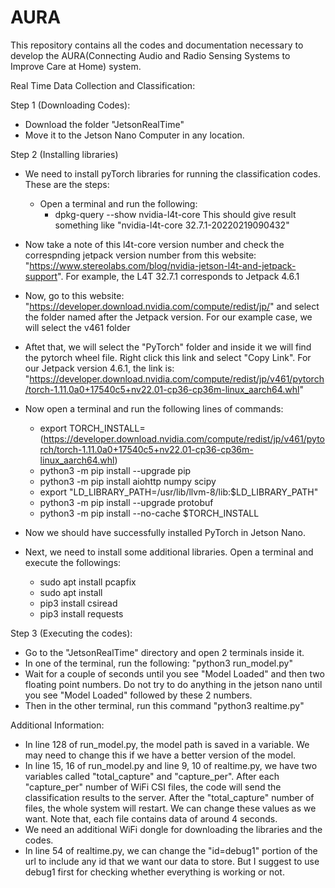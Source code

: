 # AURA
This repository contains all the codes and documentation necessary to develop the AURA(Connecting Audio and Radio Sensing Systems to Improve Care at Home) system.

Real Time Data Collection and Classification:

Step 1 (Downloading Codes):
  - Download the folder "JetsonRealTime"
  - Move it to the Jetson Nano Computer in any location.

Step 2 (Installing libraries)
  - We need to install pyTorch libraries for running the classification codes. These are the steps:
    - Open a terminal and run the following:
       - dpkg-query --show nvidia-l4t-core 
         This should give result something like "nvidia-l4t-core 32.7.1-20220219090432"
  - Now take a note of this l4t-core version number and check the correspnding jetpack version number from this website: "https://www.stereolabs.com/blog/nvidia-jetson-l4t-and-jetpack-support". For example, the L4T 32.7.1 corresponds to Jetpack 4.6.1
  - Now, go to this website: "https://developer.download.nvidia.com/compute/redist/jp/" and select the folder named after the Jetpack version. For our example case, we will select the v461 folder
  - Aftet that, we will select the "PyTorch" folder and inside it we will find the pytorch wheel file. Right click this link and select "Copy Link". For our Jetpack version 4.6.1, the link is: "https://developer.download.nvidia.com/compute/redist/jp/v461/pytorch/torch-1.11.0a0+17540c5+nv22.01-cp36-cp36m-linux_aarch64.whl"
  - Now open a terminal and run the following lines of commands:
    - export TORCH_INSTALL=(https://developer.download.nvidia.com/compute/redist/jp/v461/pytorch/torch-1.11.0a0+17540c5+nv22.01-cp36-cp36m-linux_aarch64.whl)
    - python3 -m pip install --upgrade pip
    - python3 -m pip install aiohttp numpy scipy
    - export "LD_LIBRARY_PATH=/usr/lib/llvm-8/lib:$LD_LIBRARY_PATH"
    - python3 -m pip install --upgrade protobuf
    - python3 -m pip install --no-cache $TORCH_INSTALL
  
 - Now we should have successfully installed PyTorch in Jetson Nano.

 - Next, we need to install some additional libraries. Open a terminal and execute the followings:
   - sudo apt install pcapfix
   - sudo apt install 
   - pip3 install csiread
   - pip3 install requests

Step 3 (Executing the codes):
- Go to the "JetsonRealTime" directory and open 2 terminals inside it.
- In one of the terminal, run the following: "python3 run_model.py"
- Wait for a couple of seconds until you see "Model Loaded" and then two floating point numbers. Do not try to do anything in the jetson nano until you see "Model Loaded" followed by these 2 numbers.
- Then in the other terminal, run this command "python3 realtime.py"

Additional Information:
- In line 128 of run_model.py, the model path is saved in a variable. We may need to change this if we have a better version of the model.
- In line 15, 16 of run_model.py and line 9, 10 of realtime.py, we have two variables called "total_capture" and "capture_per". After each "capture_per" number of WiFi CSI files, the code will send the classification results to the server. After the "total_capture" number of files, the whole system will restart. We can change these values as we want. Note that, each file contains data of around 4 seconds.
- We need an additional WiFi dongle for downloading the libraries and the codes.
- In line 54 of realtime.py, we can change the "id=debug1" portion of the url to include any id that we want our data to store. But I suggest to use debug1 first for checking whether everything is working or not.


